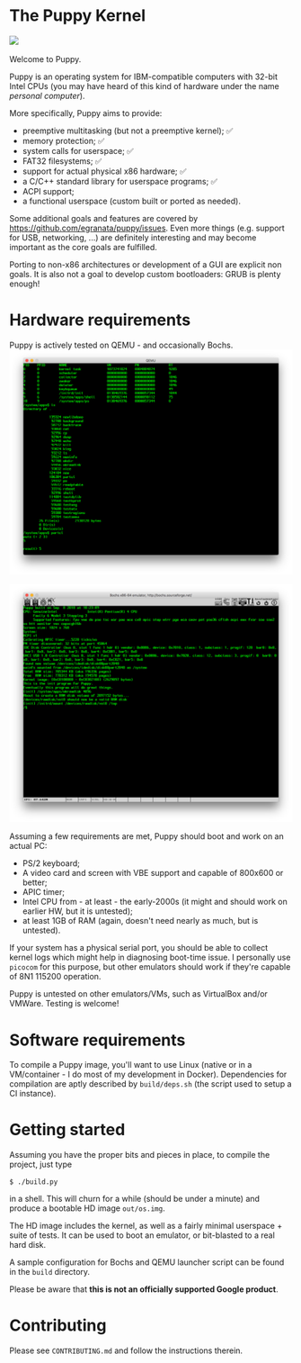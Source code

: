 # The Puppy Kernel
[![](https://travis-ci.org/egranata/puppy.svg?branch=master)](https://travis-ci.org/egranata/puppy)

Welcome to Puppy.

Puppy is an operating system for IBM-compatible computers with 32-bit Intel CPUs (you may have heard of this kind of hardware under the name *personal computer*).

More specifically, Puppy aims to provide:

- preemptive multitasking (but not a preemptive kernel); ✅
- memory protection; ✅
- system calls for userspace; ✅
- FAT32 filesystems; ✅
- support for actual physical x86 hardware; ✅
- a C/C++ standard library for userspace programs; ✅
- ACPI support;
- a functional userspace (custom built or ported as needed).

Some additional goals and features are covered by https://github.com/egranata/puppy/issues. Even more things (e.g. support for USB, networking, ...) are definitely interesting and may become important as the core goals are fulfilled.

Porting to non-x86 architectures or development of a GUI are explicit non goals. It is also not a goal to develop custom bootloaders: GRUB is plenty enough!

# Hardware requirements

Puppy is actively tested on QEMU - and occasionally Bochs.
![](docs/qemu.png)

![](docs/bochs.png)

Assuming a few requirements are met, Puppy should boot and work on an actual PC:
- PS/2 keyboard;
- A video card and screen with VBE support and capable of 800x600 or better;
- APIC timer;
- Intel CPU from - at least - the early-2000s (it might and should work on earlier HW, but it is untested);
- at least 1GB of RAM (again, doesn't need nearly as much, but is untested).

If your system has a physical serial port, you should be able to collect kernel logs which might help in diagnosing boot-time issue. I personally use `picocom` for this purpose, but other emulators should work if they're capable of 8N1 115200 operation.

Puppy is untested on other emulators/VMs, such as VirtualBox and/or VMWare. Testing is welcome!

# Software requirements

To compile a Puppy image, you'll want to use Linux (native or in a VM/container - I do most of my development in Docker). Dependencies for compilation are aptly described by `build/deps.sh` (the script used to setup a CI instance).

# Getting started

Assuming you have the proper bits and pieces in place, to compile the project, just type

```
$ ./build.py
```

in a shell. This will churn for a while (should be under a minute) and produce a bootable HD image `out/os.img`.

The HD image includes the kernel, as well as a fairly minimal userspace + suite of tests. It can be used to boot an emulator, or bit-blasted to a real hard disk.

A sample configuration for Bochs and QEMU launcher script can be found in the `build` directory.

Please be aware that **this is not an officially supported Google product**.

# Contributing

Please see `CONTRIBUTING.md` and follow the instructions therein.
